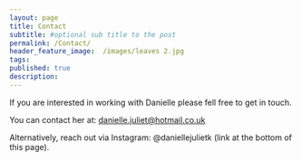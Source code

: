 ```yaml
---
layout: page
title: Contact
subtitle: #optional sub title to the post
permalink: /Contact/
header_feature_image:  /images/leaves 2.jpg
tags:
published: true
description:
---
```

If you are interested in working with Danielle please fell free to get in touch.

You can contact her at:
danielle.juliet@hotmail.co.uk

Alternatively, reach out via Instagram:
@daniellejulietk (link at the bottom of this page).
